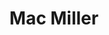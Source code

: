 ---
title: Mac Miller
category: 0_recientes
designSlug: 191-15-mac-miller
image: '/products/cabezotas/mac-miller/principal.jpg'
imageHover: '/products/cabezotas/mac-miller/normal.jpg'
prendas: [
    
    {   
        title: 'Remera',
        slug: 'remera',          
        image: '/products/cabezotas/mac-miller/normal.jpg',
        price: 'remerasPrecio',
        talles: 'remerasTalles'
    },
    {
        title: 'Remera Oversize',
        slug: 'remera-oversize',
        image: '/products/cabezotas/mac-miller/oversize.jpg',
        price: 'oversizePrecio',
        talles: 'oversizeTalles'
    },
    {
        title: 'Musculosa M',
        slug: 'musculosa-mujer',
        image: '/products/cabezotas/mac-miller/musculosa.jpg',
        price: 'musculosaPrecio',
        talles: 'musculosasMujerTalles'
    },
     {
        title: 'Musculosa H',
        slug: 'musculoso',
        image: '/products/cabezotas/mac-miller/musculoso.jpg',
        price: 'musculosaPrecio',
        talles: 'musculosasHombreTalles'
    },
    {
        title: 'Pupera Oversize',
        slug: 'pupera-oversize',
        image: '/products/cabezotas/mac-miller/pupera.jpg',
        price: 'remerasPrecio',
        talles: 'oversizePuperasTalles'
    },
     {
         title: 'Buzo',
         slug: 'buzo',
         image: '/products/cabezotas/mac-miller/buzo.jpg',
         price: buzosPrecio,
        talles: 'BuzosTalles'
     },
]
---
